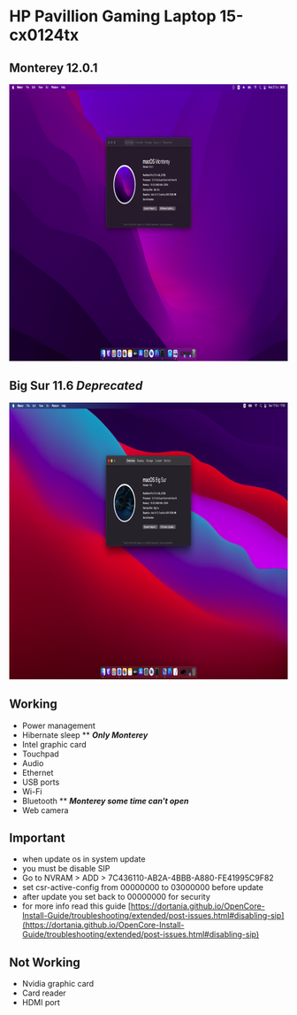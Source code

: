 # HP Pavillion Gaming Laptop 15-cx0124tx

## Monterey 12.0.1
 
<p align="center">
<img src="./art/img2.png" height="500"/>
</p>

## Big Sur 11.6 __*Deprecated*__
 
<p align="center">
<img src="./art/img1.png" height="500"/>
</p>

## Working
- Power management
- Hibernate sleep ** __*Only Monterey*__
- Intel graphic card
- Touchpad
- Audio
- Ethernet
- USB ports
- Wi-Fi
- Bluetooth ** __*Monterey some time can't open*__
- Web camera

## Important

- when update os in system update
- you must be disable SIP
- Go to NVRAM > ADD > 7C436110-AB2A-4BBB-A880-FE41995C9F82
- set csr-active-config from 00000000 to 03000000 before update
- after update you set back to 00000000 for security
- for more info read this guide [https://dortania.github.io/OpenCore-Install-Guide/troubleshooting/extended/post-issues.html#disabling-sip](https://dortania.github.io/OpenCore-Install-Guide/troubleshooting/extended/post-issues.html#disabling-sip)

## Not Working
- Nvidia graphic card
- Card reader
- HDMI port
